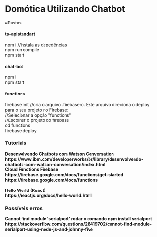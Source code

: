 <h1>Domótica Utilizando Chatbot</h1>

#Pastas
<h4>ts-apistandart</h4>
npm i //instala as depedências<br/>
npm run compile<br/>
npm start
<h4>chat-bot</h4>
npm i<br/>
npm start
<h4>functions</h4>
firebase init //cria o arquivo .firebaserc. Este arquivo direciona o deploy para o seu projeto no Firebase;<br/>
//Selecionar a opção "functions"<br/>
//Escolher o projeto do firebase<br/>
cd functions<br/>
firebase deploy<br/>
<h3>Tutoriais</h3>
<b>Desenvolvendo Chatbots com Watson Conversation<b/><br/>
https://www.ibm.com/developerworks/br/library/desenvolvendo-chatbots-com-watson-conversation/index.html<br/>
<b>Cloud Functions Firebase</b></br>
https://firebase.google.com/docs/functions/get-started</br>
https://firebase.google.com/docs/functions</br>
</br>
<b>Hello World (React)</b></br>
https://reactjs.org/docs/hello-world.html<br/>

<h3>Possíveis erros</h3>
Cannot find module 'serialport'
rodar o comando npm install serialport
https://stackoverflow.com/questions/28419702/cannot-find-module-serialport-using-node-js-and-johnny-five

